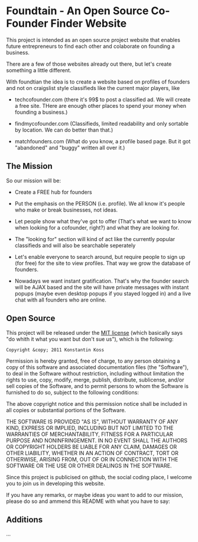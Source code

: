 # Foundtain - An Open Source Co-Founder Finder Website #

This project is intended as an open source project website that enables future 
entrepreneurs to find each other and colaborate on founding a business.

There are a few of those websites already out there, but let's create 
something a little different.

With foundtian the idea is to create a website based on profiles of founders 
and not on craigslist style classifieds like the current major players, like

+ techcofounder.com
(there it's 99$ to post a classified ad. We will create a free site. THere are 
enough other places to spend your money when founding a business.)

+ findmycofounder.com
(Classifieds, limited readability and only sortable by location. We can do 
better than that.)

+ matchfounders.com
(What do you know, a profile based page. But it got "abandoned" and "buggy" 
written all over it.)



## The Mission ##

So our mission will be:

- Create a FREE hub for founders

- Put the emphasis on the PERSON (i.e. profile). We all know it's people who 
make or break businesses, not ideas.

- Let people show what they've got to offer (That's what we want to know when 
looking for a cofounder, right?) and what they are looking for.

- The "looking for" section will kind of act like the currently popular 
classifieds and will also be searchable seperately

- Let's enable everyone to search around, but require people to sign up (for 
free) for the site to view profiles. That way we grow the database of 
founders.

- Nowadays we want instant gratification. That's why the founder search will 
be AJAX based and the site will have private messages with instant popups 
(maybe even desktop popups if you stayed logged in) and a live chat with all 
founders who are online.



## Open Source ##

This project will be released under the [MIT license](http://www.opensource.org/licenses/mit-license.php) (which basically says "do 
whith it what you want but don't sue us"), which is the following:

	Copyright &copy; 2011 Konstantin Koss

   Permission is hereby granted, free of charge, to any person
   obtaining a copy of this software and associated documentation
   files (the "Software"), to deal in the Software without
   restriction, including without limitation the rights to use,
   copy, modify, merge, publish, distribute, sublicense, and/or sell
   copies of the Software, and to permit persons to whom the
   Software is furnished to do so, subject to the following
   conditions:

   The above copyright notice and this permission notice shall be
   included in all copies or substantial portions of the Software.

   THE SOFTWARE IS PROVIDED "AS IS", WITHOUT WARRANTY OF ANY KIND,
   EXPRESS OR IMPLIED, INCLUDING BUT NOT LIMITED TO THE WARRANTIES
   OF MERCHANTABILITY, FITNESS FOR A PARTICULAR PURPOSE AND
   NONINFRINGEMENT. IN NO EVENT SHALL THE AUTHORS OR COPYRIGHT
   HOLDERS BE LIABLE FOR ANY CLAIM, DAMAGES OR OTHER LIABILITY,
   WHETHER IN AN ACTION OF CONTRACT, TORT OR OTHERWISE, ARISING
   FROM, OUT OF OR IN CONNECTION WITH THE SOFTWARE OR THE USE OR
   OTHER DEALINGS IN THE SOFTWARE.


Since this project is publicised on github, the social coding place, I welcome 
you to join us in developing this website. 

If you have any remarks, or maybe ideas you want to add to our mission, please 
do so and ammend this README with what you have to say:



## Additions ##

...